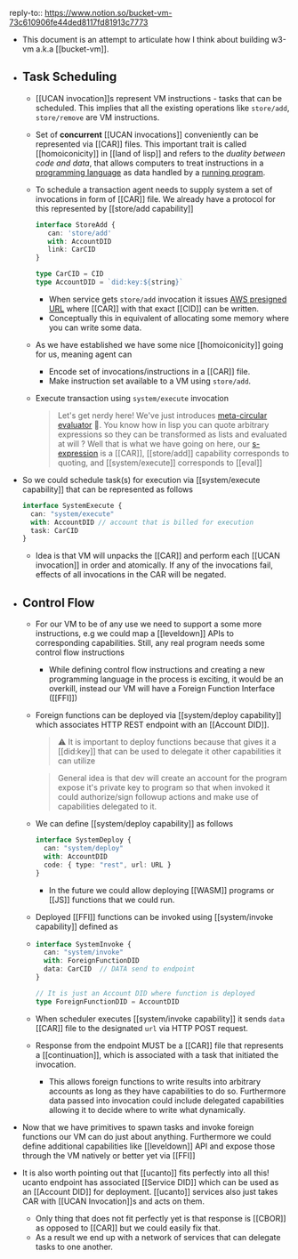 reply-to:: https://www.notion.so/bucket-vm-73c610906fe44ded8117fd81913c7773

- This document is an attempt to articulate how I think about building w3-vm a.k.a [[bucket-vm]].
- ## Task Scheduling
	- [[UCAN invocation]]s represent VM instructions - tasks that can be scheduled. This implies that all the existing operations like `store/add`, `store/remove` are VM instructions.
	- Set of **concurrent** [[UCAN invocations]] conveniently can be represented via [[CAR]] files. This 
	   important trait is called [[homoiconicity]] in [[land of lisp]] and refers to the *duality between code and data*, that allows computers to treat instructions in a [programming language](https://en.wikipedia.org/wiki/Programming_language) as data handled by a [running program](https://en.wikipedia.org/wiki/Execution_(computing)).
	- To schedule a transaction agent needs to supply system a set of invocations in form of [[CAR]] file. We already have a protocol for this represented by [[store/add capability]]
	  
	  ```ts
	  interface StoreAdd {
	     can: 'store/add'
	     with: AccountDID
	     link: CarCID
	  }
	  
	  type CarCID = CID
	  type AccountDID = `did:key:${string}`
	  ```
		- When service gets `store/add` invocation it issues [AWS presigned URL](https://docs.aws.amazon.com/AmazonS3/latest/userguide/PresignedUrlUploadObject.html) where [[CAR]] with that exact [[CID]] can be written.
		- Conceptually this in equivalent of allocating some memory where you can write some data.
	- As we have established we have some nice [[homoiconicity]] going for us, meaning agent can
		- Encode set of invocations/instructions in a [[CAR]] file.
		- Make instruction set available to a VM using `store/add`.
	- Execute transaction using `system/execute` invocation
	  
	  > Let's get nerdy here! We've just introduces [meta-circular evaluator](https://en.wikipedia.org/wiki/Meta-circular_evaluator) 🤯. You know how in lisp you can quote arbitrary expressions so they can be transformed as lists and evaluated at will ? Well that is what we have going on here, our [s-expression](https://en.wikipedia.org/wiki/S-expression) is a [[CAR]], [[store/add]] capability corresponds to quoting, and [[system/execute]] corresponds to [[eval]]
- So we could schedule task(s) for execution via [[system/execute capability]] that can be represented as follows
  
  ```ts
  interface SystemExecute {
    can: "system/execute"
    with: AccountDID // account that is billed for execution
    task: CarCID
  }
  ```
	- Idea is that VM will unpacks the [[CAR]] and perform each [[UCAN invocation]] in order and atomically. If any of the invocations fail, effects of all invocations in the CAR will be negated.
- ## Control Flow
	- For our VM to be of any use we need to support a some more instructions, e.g we could map a [[leveldown]] APIs to corresponding capabilities. Still, any real program needs some control flow instructions
		- While defining control flow instructions and creating a new programming language in the process is exciting, it would be an overkill, instead our VM will have a Foreign Function Interface ([[FFI]])
	- Foreign functions can be deployed via [[system/deploy capability]] which associates HTTP REST endpoint with an [[Account DID]].
	  > ⚠️ It is important to deploy functions because that gives it a [[did:key]] that can be used to delegate it other capabilities it can utilize
	  
	  > General idea is that dev will create an account for the program expose it's private key to program so that when invoked it could authorize/sign followup actions and make use of capabilities delegated to it.
	- We can define [[system/deploy capability]] as follows
	  ```ts
	  interface SystemDeploy {
	    can: "system/deploy"
	    with: AccountDID
	    code: { type: "rest", url: URL }
	  }
	  ```
		- In the future we could allow deploying [[WASM]] programs or [[JS]] functions that we could run.
	- Deployed [[FFI]] functions can be invoked using [[system/invoke capability]] defined as
	- ```ts
	  interface SystemInvoke {
	    can: "system/invoke"
	    with: ForeignFunctionDID
	    data: CarCID  // DATA send to endpoint
	  }
	  
	  // It is just an Account DID where function is deployed
	  type ForeignFunctionDID = AccountDID
	  ```
	- When scheduler executes [[system/invoke capability]] it sends `data` [[CAR]] file to the designated `url` via HTTP POST request.
	- Response from the endpoint MUST be a [[CAR]] file that represents a [[continuation]], which is associated with a task that initiated the invocation.
		- This allows foreign functions to write results into arbitrary accounts as long as they have capabilities to do so. Furthermore data passed into invocation could include delegated capabilities allowing it to decide where to write what dynamically.
- Now that we have primitives to spawn tasks and invoke foreign functions our VM can do just about anything. Furthermore we could define additional capabilities like [[leveldown]] API and expose those through the VM natively or better yet via [[FFI]]
- It is also worth pointing out that [[ucanto]] fits perfectly into all this! ucanto endpoint has associated [[Service DID]] which can be used as an [[Account DID]] for deployment. [[ucanto]] services also just takes CAR with [[UCAN Invocation]]s and acts on them.
	- Only thing that does not fit perfectly yet is that response is [[CBOR]] as opposed to [[CAR]] but we could easily fix that.
	- As a result we end up with a network of services that can delegate tasks to one another.